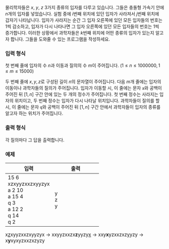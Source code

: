 물리학자들은 $x$, $y$, $z$ 3가지 종류의 입자를 다루고 있습니다. 그들은 충돌형 가속기 안에 $n$개의 입자를 넣었습니다. 실험 중에 $i$번째 위치에 있던 입자가 사라져서 $j$번째 위치에 갑자기 나타납니다. 입자가 사라지는 순간 그 입자 오른쪽에 있던 모든 입자들의 번호는 1씩 감소하고, 입자가 다시 나타나면 그 입자 오른쪽에 있던 모든 입자들의 번호는 1씩 증가합니다. 이러한 상황에서 과학자들은 $k$번째 위치에 어떤 종류의 입자가 있는지 알고자 합니다. 그들을 도와줄 수 있는 프로그램을 작성하세요.

### 입력 형식

첫 번째 줄에 입자의 수 $n$과 이동과 질의의 수 $m$이 주어집니다. ($1 \le n \le 1 000 000, 1 \le m \le 15 000$)

두 번째 줄에 $x, y, z$로 구성된 길이 $n$의 문자열이 주어집니다. 다음 $m$개 줄에는 입자의 이동이나 과학자들의 질의가 주어집니다. 입자가 이동할 시, 이 줄에는 문자 `a`와 공백이 주어진 뒤 $[1, n]$ 구간 안에 있는 두 개의 정수가 주어집니다. 첫 번째 정수는 사라지는 입자의 위치이고, 두 번째 정수는 입자가 다시 나타날 위치입니다. 과학자들이 질의를 할 시, 이 줄에는 문자 `q`와 공백이 주어진 뒤 $[1, n]$ 구간 안에서 과학자들이 입자의 종류를 알고자 하는 위치가 주어집니다.

### 출력 형식

각 질의마다 그 답을 출력합니다.

### 예제

<table class='table table-bordered table-condensed'>
 <thead>
  <tr>
   <th style="width: 50%;">입력</th>
   <th style="width: 50%;">출력</th>
  </tr>
 </thead>
 <tbody>
  <tr>
   <td class="code-font">15 6<br/>
xzxyyzxxzxyyzyx<br/>
a 2 10<br/>
a 15 4<br/>
q 3<br/>
a 12 2<br/>
q 14<br/>
q 2</td>
   <td class="code-font">y<br/>
z<br/>
y</td>
  </tr>
 </tbody>
</table>

<div class="code-font" style="font-size: 15px;">
x<u>z</u>xyyzxxzxyyzyx -> xxyyzxxzx<b>z</b>yyzy<u>x</u> -> xxy<b>x</b>yzxxzxz<u>y</u>yzy -> x<b>y</b>xyxyzxxzxzyzy
</div>